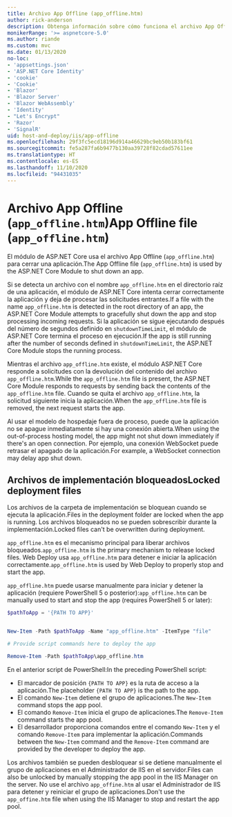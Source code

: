 ```yaml
---
title: Archivo App Offline (app_offline.htm)
author: rick-anderson
description: Obtenga información sobre cómo funciona el archivo App Offline (`app_offline.htm`) con el módulo de ASP.NET Core.
monikerRange: '>= aspnetcore-5.0'
ms.author: riande
ms.custom: mvc
ms.date: 01/13/2020
no-loc:
- 'appsettings.json'
- 'ASP.NET Core Identity'
- 'cookie'
- 'Cookie'
- 'Blazor'
- 'Blazor Server'
- 'Blazor WebAssembly'
- 'Identity'
- "Let's Encrypt"
- 'Razor'
- 'SignalR'
uid: host-and-deploy/iis/app-offline
ms.openlocfilehash: 29f3fc5ecd18196d914a46629bc9eb50b183bf61
ms.sourcegitcommit: fe5a287fa6b9477b130aa39728f82cdad57611ee
ms.translationtype: HT
ms.contentlocale: es-ES
ms.lasthandoff: 11/10/2020
ms.locfileid: "94431035"
---
```

# <a name="app-offline-file-app_offlinehtm"></a><span data-ttu-id="76957-103">Archivo App Offline (`app_offline.htm`)</span><span class="sxs-lookup"><span data-stu-id="76957-103">App Offline file (`app_offline.htm`)</span></span>

<span data-ttu-id="76957-104">El módulo de ASP.NET Core usa el archivo App Offline (`app_offline.htm`) para cerrar una aplicación.</span><span class="sxs-lookup"><span data-stu-id="76957-104">The App Offline file (`app_offline.htm`) is used by the ASP.NET Core Module to shut down an app.</span></span>

<span data-ttu-id="76957-105">Si se detecta un archivo con el nombre `app_offline.htm` en el directorio raíz de una aplicación, el módulo de ASP.NET Core intenta cerrar correctamente la aplicación y deja de procesar las solicitudes entrantes.</span><span class="sxs-lookup"><span data-stu-id="76957-105">If a file with the name `app_offline.htm` is detected in the root directory of an app, the ASP.NET Core Module attempts to gracefully shut down the app and stop processing incoming requests.</span></span> <span data-ttu-id="76957-106">Si la aplicación se sigue ejecutando después del número de segundos definido en `shutdownTimeLimit`, el módulo de ASP.NET Core termina el proceso en ejecución.</span><span class="sxs-lookup"><span data-stu-id="76957-106">If the app is still running after the number of seconds defined in `shutdownTimeLimit`, the ASP.NET Core Module stops the running process.</span></span>

<span data-ttu-id="76957-107">Mientras el archivo `app_offline.htm` existe, el módulo ASP.NET Core responde a solicitudes con la devolución del contenido del archivo `app_offline.htm`.</span><span class="sxs-lookup"><span data-stu-id="76957-107">While the `app_offline.htm` file is present, the ASP.NET Core Module responds to requests by sending back the contents of the `app_offline.htm` file.</span></span> <span data-ttu-id="76957-108">Cuando se quita el archivo `app_offline.htm`, la solicitud siguiente inicia la aplicación.</span><span class="sxs-lookup"><span data-stu-id="76957-108">When the `app_offline.htm` file is removed, the next request starts the app.</span></span>

<span data-ttu-id="76957-109">Al usar el modelo de hospedaje fuera de proceso, puede que la aplicación no se apague inmediatamente si hay una conexión abierta.</span><span class="sxs-lookup"><span data-stu-id="76957-109">When using the out-of-process hosting model, the app might not shut down immediately if there's an open connection.</span></span> <span data-ttu-id="76957-110">Por ejemplo, una conexión WebSocket puede retrasar el apagado de la aplicación.</span><span class="sxs-lookup"><span data-stu-id="76957-110">For example, a WebSocket connection may delay app shut down.</span></span>

## <a name="locked-deployment-files"></a><span data-ttu-id="76957-111">Archivos de implementación bloqueados</span><span class="sxs-lookup"><span data-stu-id="76957-111">Locked deployment files</span></span>

<span data-ttu-id="76957-112">Los archivos de la carpeta de implementación se bloquean cuando se ejecuta la aplicación.</span><span class="sxs-lookup"><span data-stu-id="76957-112">Files in the deployment folder are locked when the app is running.</span></span> <span data-ttu-id="76957-113">Los archivos bloqueados no se pueden sobrescribir durante la implementación.</span><span class="sxs-lookup"><span data-stu-id="76957-113">Locked files can't be overwritten during deployment.</span></span>

<span data-ttu-id="76957-114">`app_offline.htm` es el mecanismo principal para liberar archivos bloqueados.</span><span class="sxs-lookup"><span data-stu-id="76957-114">`app_offline.htm` is the primary mechanism to release locked files.</span></span> <span data-ttu-id="76957-115">Web Deploy usa `app_offline.htm` para detener e iniciar la aplicación correctamente.</span><span class="sxs-lookup"><span data-stu-id="76957-115">`app_offline.htm` is used by Web Deploy to properly stop and start the app.</span></span>

<span data-ttu-id="76957-116">`app_offline.htm` puede usarse manualmente para iniciar y detener la aplicación (requiere PowerShell 5 o posterior):</span><span class="sxs-lookup"><span data-stu-id="76957-116">`app_offline.htm` can be manually used to start and stop the app (requires PowerShell 5 or later):</span></span>

```powershell
$pathToApp = '{PATH TO APP}'


New-Item -Path $pathToApp -Name "app_offline.htm" -ItemType "file"

# Provide script commands here to deploy the app

Remove-Item -Path $pathToApp\app_offline.htm
```

<span data-ttu-id="76957-117">En el anterior script de PowerShell:</span><span class="sxs-lookup"><span data-stu-id="76957-117">In the preceding PowerShell script:</span></span>

* <span data-ttu-id="76957-118">El marcador de posición `{PATH TO APP}` es la ruta de acceso a la aplicación.</span><span class="sxs-lookup"><span data-stu-id="76957-118">The placeholder `{PATH TO APP}` is the path to the app.</span></span>
* <span data-ttu-id="76957-119">El comando `New-Item` detiene el grupo de aplicaciones.</span><span class="sxs-lookup"><span data-stu-id="76957-119">The `New-Item` command stops the app pool.</span></span>
* <span data-ttu-id="76957-120">El comando `Remove-Item` inicia el grupo de aplicaciones.</span><span class="sxs-lookup"><span data-stu-id="76957-120">The `Remove-Item` command starts the app pool.</span></span>
* <span data-ttu-id="76957-121">El desarrollador proporciona comandos entre el comando `New-Item` y el comando `Remove-Item` para implementar la aplicación.</span><span class="sxs-lookup"><span data-stu-id="76957-121">Commands between the `New-Item` command and the `Remove-Item` command are provided by the developer to deploy the app.</span></span>

<span data-ttu-id="76957-122">Los archivos también se pueden desbloquear si se detiene manualmente el grupo de aplicaciones en el Administrador de IIS en el servidor.</span><span class="sxs-lookup"><span data-stu-id="76957-122">Files can also be unlocked by manually stopping the app pool in the IIS Manager on the server.</span></span> <span data-ttu-id="76957-123">No use el archivo `app_offine.htm` al usar el Administrador de IIS para detener y reiniciar el grupo de aplicaciones.</span><span class="sxs-lookup"><span data-stu-id="76957-123">Don't use the `app_offine.htm` file when using the IIS Manager to stop and restart the app pool.</span></span>
